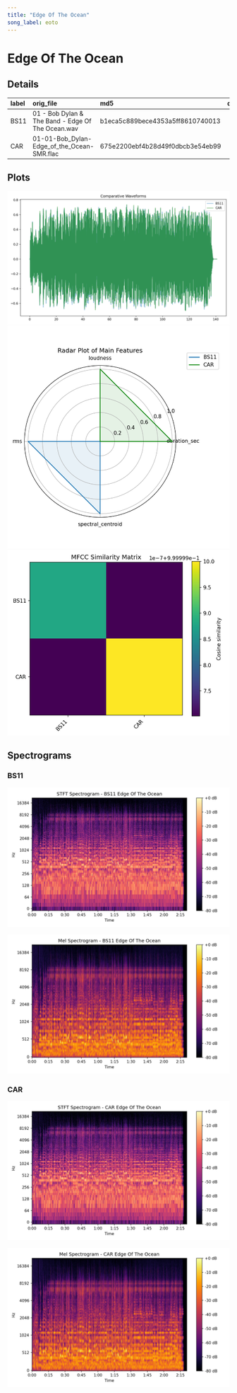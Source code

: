 ```yaml
---
title: "Edge Of The Ocean"
song_label: eoto
---
```


# Edge Of The Ocean

## Details

| label   | orig_file                                         | md5                              |   disc |   track |   duration_sec | duration_fmt   |   loudness |      rms |   spectral_centroid |
|:--------|:--------------------------------------------------|:---------------------------------|-------:|--------:|---------------:|:---------------|-----------:|---------:|--------------------:|
| BS11    | 01 - Bob Dylan & The Band - Edge Of The Ocean.wav | b1eca5c889bece4353a5ff8610740013 |      1 |       1 |        140.827 | 02:20:826      |   -17.1802 | 0.128836 |             2457.7  |
| CAR     | 01-01-Bob_Dylan-Edge_of_the_Ocean-SMR.flac        | 675e2200ebf4b28d49f0dbcb3e54eb99 |      1 |       1 |        140.83  | 02:20:829      |   -17.1774 | 0.128824 |             2321.66 |

## Plots
![Waveforms](../assets/songs/eoto/waveforms.png)
![Radar Plot](../assets/songs/eoto/radar_plot.png)
![MFCC Similarity](../assets/songs/eoto/similarity_matrix.png)

## Spectrograms

### BS11

![STFT Spectrogram](../assets/songs/eoto/BS11_spectrogram.png)

![Mel Spectrogram](../assets/songs/eoto/BS11_melspec.png)

### CAR

![STFT Spectrogram](../assets/songs/eoto/CAR_spectrogram.png)

![Mel Spectrogram](../assets/songs/eoto/CAR_melspec.png)

